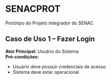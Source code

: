 # SENACPROT
Protótipo do Projeto Integrador do SENAC 

## Caso de Uso 1 – Fazer Login
**Ator Principal:** Usuário do Sistema  
**Pré-condições:**
- Usuário deve possuir credenciais de acesso
- Sistema deve estar operacional
